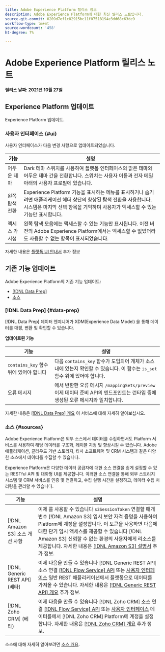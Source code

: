 ```yaml
---
title: Adobe Experience Platform 릴리스 정보
description: Adobe Experience Platform에 대한 최신 릴리스 노트입니다.
source-git-commit: 0209d7ef1c82915bc11f07518194e3dd68c63de9
workflow-type: tm+mt
source-wordcount: '458'
ht-degree: 7%

---
```


# Adobe Experience Platform 릴리스 노트

**릴리스 날짜: 2021년 10월 27일**

## Experience Platform 업데이트

Experience Platform 업데이트.

### 사용자 인터페이스 {#ui}

사용자 인터페이스가 다음 변경 사항으로 업데이트되었습니다.

| 기능 | 설명 |
| --- | --- |
| 어두운 테마 | Dark 테마 스위치를 사용하여 플랫폼 인터페이스의 밝은 테마와 어두운 테마 간을 전환합니다. 스위치는 사용자 이름과 전자 메일 아래의 사용자 프로필에 있습니다. |
| 왼쪽 탐색 전환 | Experience Platform 기능을 표시하는 메뉴를 표시하거나 숨기려면 애플리케이션 헤더 상단의 향상된 탐색 전환을 사용합니다. 시스템은 마지막 선택 항목을 기억하며 사용자가 액세스할 수 있는 기능만 표시합니다. |
| 액세스 가시성 | 왼쪽 탐색 모음에는 액세스할 수 있는 기능만 표시됩니다. 이전 버전의 Adobe Experience Platform에서는 액세스할 수 없었더라도 사용할 수 없는 항목이 표시되었습니다. |

자세한 내용은 [플랫폼 UI 안내서](../../landing/ui-guide.md) 추가 정보

## 기존 기능 업데이트

Adobe Experience Platform의 기존 기능 업데이트:

- [[!DNL Data Prep]](#data-prep)
- [소스](#sources)

### [!DNL Data Prep] {#data-prep}

[!DNL Data Prep] 데이터 엔지니어가 XDM(Experience Data Model) 을 통해 데이터를 매핑, 변환 및 확인할 수 있습니다.

**업데이트된 기능**

| 기능 | 설명 |
| --- | --- |
| `contains_key` 함수 위에 있어야 합니다 | 다음 `contains_key` 함수가 도입되어 개체가 소스 내에 있는지 확인할 수 있습니다. 이 함수는 `is_set` 함수 위에 있어야 합니다. |
| 오류 메시지 | 에서 반환한 오류 메시지 `/mappingSets/preview` 이제 데이터 준비 API의 엔드포인트는 런타임 중에 생성된 오류 메시지와 일치합니다. |

자세한 내용은 [[!DNL Data Prep] 개요](../../data-prep/home.md) 이 서비스에 대해 자세히 알아보십시오.

### 소스 {#sources}

Adobe Experience Platform은 외부 소스에서 데이터를 수집하면서도 Platform 서비스를 사용하여 해당 데이터를 구조화, 레이블 지정 및 향상시킬 수 있습니다. Adobe 애플리케이션, 클라우드 기반 스토리지, 타사 소프트웨어 및 CRM 시스템과 같은 다양한 소스에서 데이터를 수집할 수 있습니다.

Experience Platform은 다양한 데이터 공급자에 대한 소스 연결을 쉽게 설정할 수 있는 RESTful API 및 대화형 UI를 제공합니다. 이러한 소스 연결을 통해 외부 스토리지 시스템 및 CRM 서비스를 인증 및 연결하고, 수집 실행 시간을 설정하고, 데이터 수집 처리량을 관리할 수 있습니다.

| 기능 | 설명 |
| --- | --- |
| [!DNL Amazon S3] 소스 개선 사항 | 이제 를 사용할 수 있습니다 `s3SessionToken` 연결할 매개 변수 [!DNL Amazon S3] 임시 보안 자격 증명을 사용하여 Platform에 계정을 설정합니다. 이 토큰을 사용하면 다음에 대한 단기 임시 액세스를 제공할 수 있습니다 [!DNL Amazon S3] 신뢰할 수 없는 환경의 사용자에게 리소스를 제공합니다. 자세한 내용은 [[!DNL Amazon S3] 설명서](../../sources/connectors/cloud-storage/s3.md#prerequisites) 추가 정보. |
| [!DNL Generic REST API] (베타) | 이제 다음을 만들 수 있습니다 [!DNL Generic REST API] 소스 연결 [[!DNL Flow Service] API](../../sources/tutorials/api/create/protocols/generic-rest.md) 또는 [사용자 인터페이스](../../sources/tutorials/ui/create/protocols/generic-rest.md) 일반 REST 애플리케이션에서 플랫폼으로 데이터를 가져올 수 있습니다. 자세한 내용은 [[!DNL Generic REST API] 개요](../../sources/connectors/protocols/generic-rest.md) 추가 정보. |
| [!DNL Zoho CRM] (베타) | 이제 다음을 만들 수 있습니다 [!DNL Zoho CRM] 소스 연결 [[!DNL Flow Service] API](../../sources/tutorials/api/create/crm/zoho.md) 또는 [사용자 인터페이스](../../sources/tutorials/ui/create/crm/zoho.md) 데이터를에서 [!DNL Zoho CRM] Platform에 계정을 설정합니다. 자세한 내용은 [[!DNL Zoho CRM] 개요](../../sources/connectors/crm/zoho.md) 추가 정보. |

소스에 대해 자세히 알아보려면 [소스 개요](../../sources/home.md).
